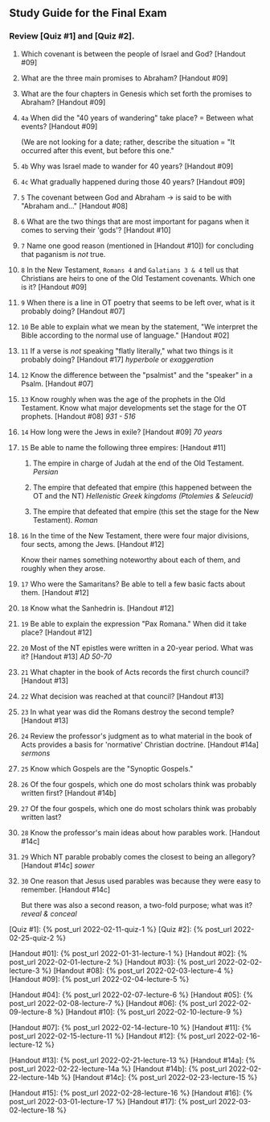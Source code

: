 ## Study Guide for the Final Exam

### Review [Quiz #1] and [Quiz #2].

1. Which covenant is between the people of Israel and God? [Handout #09]

2. What are the three main promises to Abraham? [Handout #09]

3. What are the four chapters in Genesis which set forth the promises to Abraham? [Handout #09]

4. `4a` When did the "40 years of wandering" take place? = Between what events? [Handout #09]

   (We are not looking for a date; rather, describe the situation = "It occurred after this event, but before this one."

4. `4b` Why was Israel made to wander for 40 years? [Handout #09]

4. `4c` What gradually happened during those 40 years? [Handout #09]

5. `5` The covenant between God and Abraham → is said to be with "Abraham and…" [Handout #08]

6. `6` What are the two things that are most important for pagans when it comes to serving their 'gods'? [Handout #10]

7. `7` Name one good reason (mentioned in [Handout #10]) for concluding that paganism is _not_ true.

8. `8` In the New Testament, `Romans 4` and `Galatians 3 & 4` tell us that Christians are heirs to one of the Old Testament covenants. Which one is it? [Handout #09]

9. `9` When there is a line in OT poetry that seems to be left over, what is it probably doing? [Handout #07]

10. `10` Be able to explain what we mean by the statement, "We interpret the Bible according to the normal use of language." [Handout #02]

11. `11` If a verse is _not_ speaking "flatly literally," what two things is it probably doing? [Handout #17] _hyperbole_ or _exaggeration_

12. `12` Know the difference between the "psalmist" and the "speaker" in a Psalm. [Handout #07]

13. `13` Know roughly when was the age of the prophets in the Old Testament. Know what major developments set the stage for the OT prophets. [Handout #08] _931 - 516_

14. `14` How long were the Jews in exile? [Handout #09] _70 years_

15. `15` Be able to name the following three empires: [Handout #11]

    1. The empire in charge of Judah at the end of the Old Testament. _Persian_

    2. The empire that defeated that empire (this happened between the OT and the NT) _Hellenistic Greek kingdoms (Ptolemies & Seleucid)_

    3. The empire that defeated that empire (this set the stage for the New Testament). _Roman_

16. `16` In the time of the New Testament, there were four major divisions, four sects, among the Jews. [Handout #12]

    Know their names something noteworthy about each of them, and roughly when they arose.

17. `17` Who were the Samaritans? Be able to tell a few basic facts about them. [Handout #12]

18. `18` Know what the Sanhedrin is. [Handout #12]

19. `19` Be able to explain the expression "Pax Romana." When did it take place? [Handout #12]

20. `20` Most of the NT epistles were written in a 20-year period. What was it? [Handout #13] _AD 50-70_

21. `21` What chapter in the book of Acts records the first church council? [Handout #13]

22. `22` What decision was reached at that council? [Handout #13]

23. `23` In what year was did the Romans destroy the second temple? [Handout #13]

24. `24` Review the professor's judgment as to what material in the book of Acts provides a basis for 'normative' Christian doctrine. [Handout #14a] _sermons_

25. `25` Know which Gospels are the "Synoptic Gospels."

26. `26` Of the four gospels, which one do most scholars think was probably written first? [Handout #14b]

27. `27` Of the four gospels, which one do most scholars think was probably written last?

28. `28` Know the professor's main ideas about how parables work. [Handout #14c]

29. `29` Which NT parable probably comes the closest to being an allegory? [Handout #14c] _sower_

30. `30` One reason that Jesus used parables was because they were easy to remember. [Handout #14c]

    But there was also a second reason, a two-fold purpose; what was it? _reveal & conceal_

[Quiz #1]: {% post_url 2022-02-11-quiz-1 %}
[Quiz #2]: {% post_url 2022-02-25-quiz-2 %}

[Handout #01]: {% post_url 2022-01-31-lecture-1 %}
[Handout #02]: {% post_url 2022-02-01-lecture-2 %}
[Handout #03]: {% post_url 2022-02-02-lecture-3 %}
[Handout #08]: {% post_url 2022-02-03-lecture-4 %}
[Handout #09]: {% post_url 2022-02-04-lecture-5 %}

[Handout #04]: {% post_url 2022-02-07-lecture-6 %}
[Handout #05]: {% post_url 2022-02-08-lecture-7 %}
[Handout #06]: {% post_url 2022-02-09-lecture-8 %}
[Handout #10]: {% post_url 2022-02-10-lecture-9 %}

[Handout #07]: {% post_url 2022-02-14-lecture-10 %}
[Handout #11]: {% post_url 2022-02-15-lecture-11 %}
[Handout #12]: {% post_url 2022-02-16-lecture-12 %}

[Handout #13]: {% post_url 2022-02-21-lecture-13 %}
[Handout #14a]: {% post_url 2022-02-22-lecture-14a %}
[Handout #14b]: {% post_url 2022-02-22-lecture-14b %}
[Handout #14c]: {% post_url 2022-02-23-lecture-15 %}

[Handout #15]: {% post_url 2022-02-28-lecture-16 %}
[Handout #16]: {% post_url 2022-03-01-lecture-17 %}
[Handout #17]: {% post_url 2022-03-02-lecture-18 %}